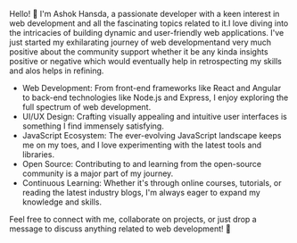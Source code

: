 Hello! 👋 I'm Ashok Hansda, a passionate developer with a keen interest in web development and all the fascinating topics related to it.I love diving into the intricacies of building dynamic 
and user-friendly web applications. I've just started my exhilarating journey of web developmentand very much positive about the community support whether it be any kinda insights positive or
negative which would eventually help in retrospecting my skills and alos helps in refining.

- Web Development: From front-end frameworks like React and Angular to back-end technologies like Node.js and Express, I enjoy exploring the full spectrum of web development.
- UI/UX Design: Crafting visually appealing and intuitive user interfaces is something I find immensely satisfying.
- JavaScript Ecosystem: The ever-evolving JavaScript landscape keeps me on my toes, and I love experimenting with the latest tools and libraries.
- Open Source: Contributing to and learning from the open-source community is a major part of my journey.
- Continuous Learning: Whether it's through online courses, tutorials, or reading the latest industry blogs, I'm always eager to expand my knowledge and skills.

Feel free to connect with me, collaborate on projects, or just drop a message to discuss anything related to web development! 🚀
